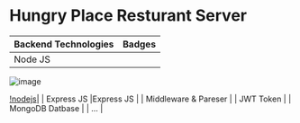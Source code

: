 # Hungry Place Resturant Server

| Backend Technologies      | Badges                |
|---------------------------|-----------------------|
|  Node JS                  |
![image]({https://img.shields.io/badge/Node%20js-339933?style=for-the-badge&logo=nodedotjs&logoColor=white})

[!nodejs]()|
| Express JS                |Express JS             |
| Middleware & Pareser      |
| JWT Token                 |
| MongoDB Datbase           |
| ...                       |